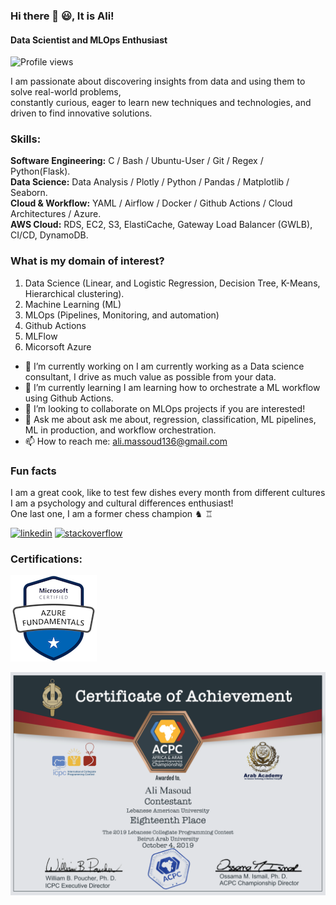 ### Hi there 👋 😃, It is Ali!
#### Data Scientist and MLOps Enthusiast  
![Profile views](https://gpvc.arturio.dev/AliMassoud)  

I am passionate about discovering insights from data and using them to solve real-world problems,  
constantly curious, eager to learn new techniques and technologies, and driven to find innovative solutions.

### Skills:   
  **Software Engineering:** C / Bash / Ubuntu-User / Git / Regex / Python(Flask).    
  **Data Science:** Data Analysis / Plotly / Python / Pandas / Matplotlib / Seaborn.   
  **Cloud & Workflow:** YAML / Airflow / Docker / Github Actions / Cloud Architectures / Azure.   
  **AWS Cloud:** RDS, EC2, S3, ElastiCache, Gateway Load Balancer (GWLB), CI/CD, DynamoDB. 

### What is my domain of interest?
1. Data Science (Linear, and Logistic Regression, Decision Tree, K-Means, Hierarchical clustering). 
2. Machine Learning (ML)
3. MLOps (Pipelines, Monitoring, and automation)
4. Github Actions
5. MLFlow
6. Micorsoft Azure

- 🔭 I’m currently working on I am currently working as a Data science consultant, I drive as much value as possible from your data. 
- 🌱 I’m currently learning I am learning how to orchestrate a ML workflow using Github Actions. 
- 👯 I’m looking to collaborate on MLOps projects if you are interested! 
- 💬 Ask me about  ask me about, regression, classification, ML pipelines, ML in production, and workflow orchestration. 
- 📫 How to reach me: ali.massoud136@gmail.com 

### Fun facts
I am a great cook, like to test few dishes every month from different cultures  
I am a psychology and cultural differences enthusiast!  
One last one, I am a former chess champion ♞ ♖

[<img src='https://cdn.jsdelivr.net/npm/simple-icons@3.0.1/icons/linkedin.svg' alt='linkedin' height='40'>](https://www.linkedin.com/in/https://www.linkedin.com/in/ali-massoud//)  [<img src='https://cdn.jsdelivr.net/npm/simple-icons@3.0.1/icons/stackoverflow.svg' alt='stackoverflow' height='40'>](https://stackoverflow.com/users/https://stackoverflow.com/users/15540632/ali-massoud)  
  
### Certifications:

![Design and Development](https://github.com/AliMassoud/AliMassoud/blob/main/azure-fundamentals-Ali%20Massoud.png) 

![Design and Development](https://github.com/AliMassoud/AliMassoud/blob/main/Programming_Competition-%20Ali%20Massoud.png) 


